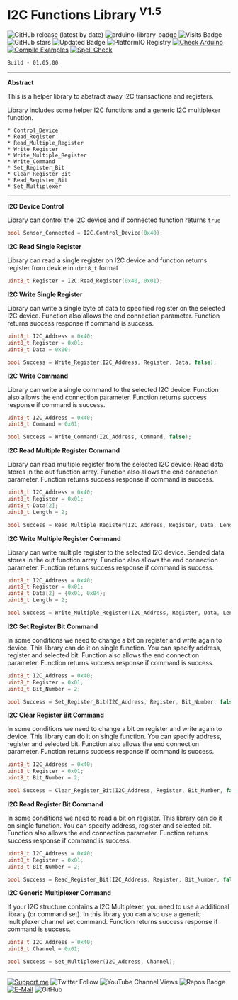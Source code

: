 # I2C Functions Library <sup>V1.5</sup>

![GitHub release (latest by date)](https://img.shields.io/github/v/release/akkoyun/I2C_Functions) ![arduino-library-badge](https://www.ardu-badge.com/badge/I2C_Functions.svg?) ![Visits Badge](https://badges.pufler.dev/visits/akkoyun/I2C_Functions) ![GitHub stars](https://img.shields.io/github/stars/akkoyun/I2C_Functions?style=flat&logo=github) ![Updated Badge](https://badges.pufler.dev/updated/akkoyun/I2C_Functions) ![PlatformIO Registry](https://badges.registry.platformio.org/packages/akkoyun/library/I2C_Functions.svg) 
[![Check Arduino](https://github.com/akkoyun/I2C_Functions/actions/workflows/check-arduino.yml/badge.svg)](https://github.com/akkoyun/I2C_Functions/actions/workflows/check-arduino.yml) [![Compile Examples](https://github.com/akkoyun/I2C_Functions/actions/workflows/compile-examples.yml/badge.svg)](https://github.com/akkoyun/I2C_Functions/actions/workflows/compile-examples.yml) [![Spell Check](https://github.com/akkoyun/I2C_Functions/actions/workflows/spell-check.yml/badge.svg)](https://github.com/akkoyun/I2C_Functions/actions/workflows/spell-check.yml)

	Build - 01.05.00

---

**Abstract**

This is a helper library to abstract away I2C transactions and registers.

Library includes some helper I2C functions and a generic I2C multiplexer function.

    * Control_Device
    * Read_Register
    * Read_Multiple_Register
    * Write_Register
    * Write_Multiple_Register
    * Write_Command
    * Set_Register_Bit
    * Clear_Register_Bit
    * Read_Register_Bit
    * Set_Multiplexer

---

**I2C Device Control**

Library can control the I2C device and if connected function returns ```true```

```C++
bool Sensor_Connected = I2C.Control_Device(0x40);
```

**I2C Read Single Register**

Library can read a single register on I2C device and function returns register from device in ```uint8_t``` format

```C++
uint8_t Register = I2C.Read_Register(0x40, 0x01);
```

**I2C Write Single Register**

Library can write a single byte of data to specified register on the selected I2C device. Function also allows the end connection parameter. Function returns success response if command is success.

```C++
uint8_t I2C_Address = 0x40;
uint8_t Register = 0x01;
uint8_t Data = 0x00;

bool Success = Write_Register(I2C_Address, Register, Data, false);
```

**I2C Write Command**

Library can write a single command to the selected I2C device. Function also allows the end connection parameter. Function returns success response if command is success.

```C++
uint8_t I2C_Address = 0x40;
uint8_t Command = 0x01;

bool Success = Write_Command(I2C_Address, Command, false);
```

**I2C Read Multiple Register Command**

Library can read multiple register from the selected I2C device. Read data stores in the out function array. Function also allows the end connection parameter. Function returns success response if command is success.

```C++
uint8_t I2C_Address = 0x40;
uint8_t Register = 0x01;
uint8_t Data[2];
uint8_t Length = 2;

bool Success = Read_Multiple_Register(I2C_Address, Register, Data, Length, false);
```

**I2C Write Multiple Register Command**

Library can write multiple register to the selected I2C device. Sended data stores in the out function array. Function also allows the end connection parameter. Function returns success response if command is success.

```C++
uint8_t I2C_Address = 0x40;
uint8_t Register = 0x01;
uint8_t Data[2] = {0x01, 0x04};
uint8_t Length = 2;

bool Success = Write_Multiple_Register(I2C_Address, Register, Data, Length);
```

**I2C Set Register Bit Command**

In some conditions we need to change a bit on register and write again to device. This library can do it on single function. You can specify address, register and selected bit. Function also allows the end connection parameter. Function returns success response if command is success.

```C++
uint8_t I2C_Address = 0x40;
uint8_t Register = 0x01;
uint8_t Bit_Number = 2;

bool Success = Set_Register_Bit(I2C_Address, Register, Bit_Number, false);
```

**I2C Clear Register Bit Command**

In some conditions we need to change a bit on register and write again to device. This library can do it on single function. You can specify address, register and selected bit. Function also allows the end connection parameter. Function returns success response if command is success.

```C++
uint8_t I2C_Address = 0x40;
uint8_t Register = 0x01;
uint8_t Bit_Number = 2;

bool Success = Clear_Register_Bit(I2C_Address, Register, Bit_Number, false);
```

**I2C Read Register Bit Command**

In some conditions we need to read a bit on register. This library can do it on single function. You can specify address, register and selected bit. Function also allows the end connection parameter. Function returns success response if command is success.

```C++
uint8_t I2C_Address = 0x40;
uint8_t Register = 0x01;
uint8_t Bit_Number = 2;

bool Success = Read_Register_Bit(I2C_Address, Register, Bit_Number, false);
```

**I2C Generic Multiplexer Command**

If your I2C structure contains a I2C Multiplexer, you need to use a additional library (or command set). In this library you can also use a generic multiplexer channel set command. Function returns success response if command is success.

```C++
uint8_t I2C_Address = 0x40;
uint8_t Channel = 0x01;

bool Success = Set_Multiplexer(I2C_Address, Channel);
```

---

[![Support me](https://img.shields.io/badge/Support-PATREON-GREEN.svg)](https://www.patreon.com/bePatron?u=62967889) ![Twitter Follow](https://img.shields.io/twitter/follow/gunceakkoyun?style=social) ![YouTube Channel Views](https://img.shields.io/youtube/channel/views/UCIguQGdaBT1GnnVMz5qAZ2Q?style=social) ![Repos Badge](https://badges.pufler.dev/repos/akkoyun) [![E-Mail](https://img.shields.io/badge/E_Mail-Mehmet_Gunce_Akkoyun-blue.svg)](mailto:akkoyun@me.com) ![GitHub](https://img.shields.io/github/license/akkoyun/Statistical) 